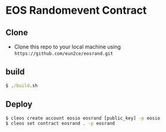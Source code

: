 # EOS Randomevent Contract

## Clone
- Clone this repo to your local machine using `https://github.com/eun2ce/eosrand.git`

## build

```cmd
$ ./build.sh
```

## Deploy

```cmd
$ cleos create account eosio eosrand [public_key] -p eosio
$ cleos set contract eosrand . -p eosrand
```
